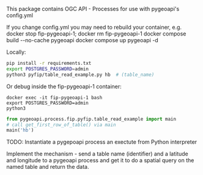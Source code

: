 This package contains OGC API - Processes for use with pygeoapi's config.yml

If you change config.yml you may need to rebuild your container, e.g.
docker stop fip-pygeoapi-1; docker rm fip-pygeoapi-1
docker compose build --no-cache pygeoapi
docker compose up pygeoapi -d


Locally:
```bash
pip install -r requirements.txt
export POSTGRES_PASSWORD=admin
python3 pyfip/table_read_example.py hb  # (table_name)

```

Or debug inside the fip-pygeoapi-1 container:
```
docker exec -it fip-pygeoapi-1 bash
export POSTGRES_PASSWORD=admin
python3
```

```python
from pygeoapi.process.fip.pyfip.table_read_example import main
# call get_first_row_of_table() via main
main('hb')
```

TODO: Instantiate a pygepoapi process an exectute from Python interpreter
 
Implement the mechanism - send a table name (identifier) and a latitude and longitude to a pygeoapi process and get it to do a spatial query on the named table and return the data.

